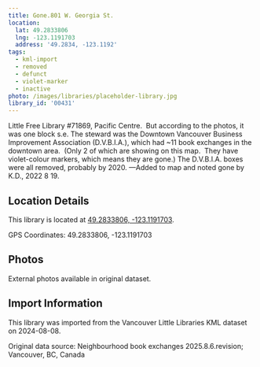 ```yaml
---
title: Gone.801 W. Georgia St.
location:
  lat: 49.2833806
  lng: -123.1191703
  address: '49.2834, -123.1192'
tags:
  - kml-import
  - removed
  - defunct
  - violet-marker
  - inactive
photo: /images/libraries/placeholder-library.jpg
library_id: '00431'
---
```

Little Free Library #71869, Pacific Centre.  
But according to the photos, it was one block s.e.
The steward was the 
Downtown Vancouver Business Improvement Association (D.V.B.I.A.), which had 
~11 book exchanges in the downtown area.  
(Only 2 of which are showing on this map.  
They have violet-colour markers, 
which means they are gone.)
The D.V.B.I.A. boxes were all removed, 
probably by 2020.
—Added to map and noted gone by K.D., 
2022 8 19.  

## Location Details

This library is located at [49.2833806, -123.1191703](https://www.google.com/maps?q=49.2833806,-123.1191703).

GPS Coordinates: 49.2833806, -123.1191703

## Photos

External photos available in original dataset.

## Import Information

This library was imported from the Vancouver Little Libraries KML dataset on 2024-08-08.

Original data source: Neighbourhood book exchanges 2025.8.6.revision; Vancouver, BC, Canada
